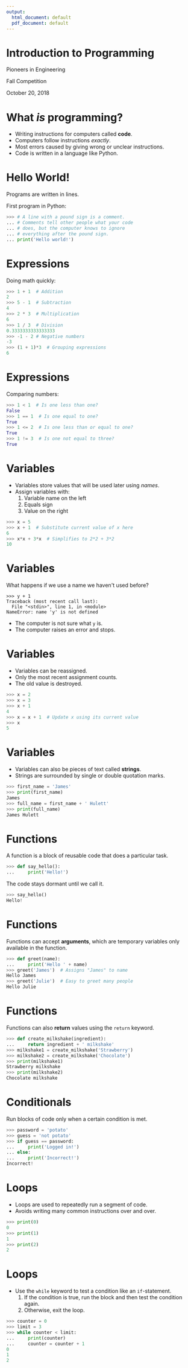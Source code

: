 ```yaml
---
output:
  html_document: default
  pdf_document: default
---
```

# Introduction to Programming

Pioneers in Engineering

Fall Competition

October 20, 2018

# What *is* programming?
* Writing instructions for computers called **code**.
* Computers follow instructions *exactly*.
* Most errors caused by giving wrong or unclear instructions.
* Code is written in a language like Python.

# Hello World!
Programs are written in lines.

First program in Python:
```python
>>> # A line with a pound sign is a comment.
... # Comments tell other people what your code
... # does, but the computer knows to ignore
... # everything after the pound sign.
... print('Hello world!')
```

# Expressions
Doing math quickly:
```python
>>> 1 + 1  # Addition
2
>>> 5 - 1  # Subtraction
4
>>> 2 * 3  # Multiplication
6
>>> 1 / 3  # Division
0.3333333333333333
>>> -1 - 2 # Negative numbers
-3
>>> (1 + 1)*3  # Grouping expressions
6
```

# Expressions
Comparing numbers:
```python
>>> 1 < 1  # Is one less than one?
False
>>> 1 == 1  # Is one equal to one?
True
>>> 1 <= 2  # Is one less than or equal to one?
True
>>> 1 != 3  # Is one not equal to three?
True
```

# Variables
* Variables store values that will be used later using *names*.
* Assign variables with:
    1. Variable name on the left
    2. Equals sign
    3. Value on the right

```python
>>> x = 5
>>> x + 1  # Substitute current value of x here
6
>>> x*x + 3*x  # Simplifies to 2*2 + 3*2
10
```

# Variables
What happens if we use a name we haven't used before?
```
>>> y + 1
Traceback (most recent call last):
  File "<stdin>", line 1, in <module>
NameError: name 'y' is not defined
```

* The computer is not sure what `y` is.
* The computer raises an error and stops.

# Variables
* Variables can be reassigned.
* Only the most recent assignment counts.
* The old value is destroyed.
```python
>>> x = 2
>>> x = 3
>>> x + 1
4
>>> x = x + 1  # Update x using its current value
>>> x
5
```

# Variables
* Variables can also be pieces of text called **strings**.
* Strings are surrounded by single or double quotation marks.
```python
>>> first_name = 'James'
>>> print(first_name)
James
>>> full_name = first_name + ' Hulett'
>>> print(full_name)
James Hulett
```

# Functions
A function is a block of reusable code that does a particular task.
```python
>>> def say_hello():
...     print('Hello!')
```

The code stays dormant until we call it.
```python
>>> say_hello()
Hello!
```

# Functions
Functions can accept **arguments**, which are temporary variables only available in the function.
```python
>>> def greet(name):
...     print('Hello ' + name)
>>> greet('James')  # Assigns "James" to name
Hello James
>>> greet('Julie')  # Easy to greet many people
Hello Julie
```

# Functions
Functions can also **return** values using the `return` keyword.
```python
>>> def create_milkshake(ingredient):
...     return ingredient + ' milkshake'
>>> milkshake1 = create_milkshake('Strawberry')
>>> milkshake2 = create_milkshake('Chocolate')
>>> print(milkshake1)
Strawberry milkshake
>>> print(milkshake2)
Chocolate milkshake
```

# Conditionals
Run blocks of code only when a certain condition is met.
```python
>>> password = 'potato'
>>> guess = 'not potato'
>>> if guess == password:
...     print('Logged in!')
... else:
...     print('Incorrect!')
Incorrect!
```

# Loops
* Loops are used to repeatedly run a segment of code.
* Avoids writing many common instructions over and over.
```python
>>> print(0)
0
>>> print(1)
1
>>> print(2)
2
```

# Loops
* Use the `while` keyword to test a condition like an `if`-statement.
    1. If the condition is true, run the block and then test the condition again.
    2. Otherwise, exit the loop.

```python
>>> counter = 0
>>> limit = 3
>>> while counter < limit:
...     print(counter)
...     counter = counter + 1
0
1
2
```
